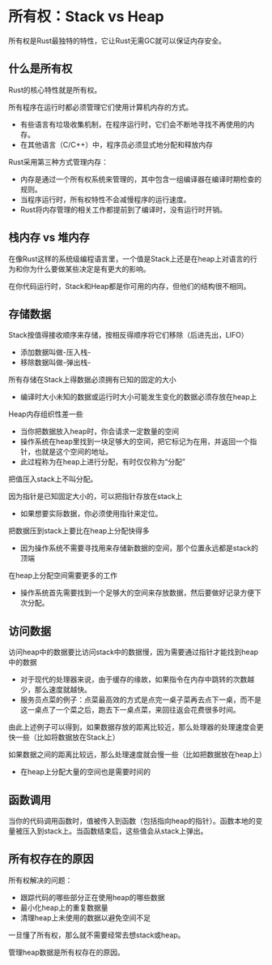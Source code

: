 # 所有权：Stack vs Heap

所有权是Rust最独特的特性，它让Rust无需GC就可以保证内存安全。

## 什么是所有权

Rust的核心特性就是所有权。

所有程序在运行时都必须管理它们使用计算机内存的方式。
* 有些语言有垃圾收集机制，在程序运行时，它们会不断地寻找不再使用的内存。
* 在其他语言（C/C++）中，程序员必须显式地分配和释放内存

Rust采用第三种方式管理内存：
* 内存是通过一个所有权系统来管理的，其中包含一组编译器在编译时期检查的规则。
* 当程序运行时，所有权特性不会减慢程序的运行速度。
* Rust将内存管理的相关工作都提前到了编译时，没有运行时开销。

## 栈内存 vs 堆内存

在像Rust这样的系统级编程语言里，一个值是Stack上还是在heap上对语言的行为和你为什么要做某些决定是有更大的影响。

在你代码运行时，Stack和Heap都是你可用的内存，但他们的结构很不相同。

## 存储数据

Stack按值得接收顺序来存储，按相反得顺序将它们移除（后进先出，LIFO）
* 添加数据叫做-压入栈-
* 移除数据叫做-弹出栈-

所有存储在Stack上得数据必须拥有已知的固定的大小
* 编译时大小未知的数据或运行时大小可能发生变化的数据必须存放在heap上

Heap内存组织性差一些
* 当你把数据放入heap时，你会请求一定数量的空间
* 操作系统在heap里找到一块足够大的空间，把它标记为在用，并返回一个指针，也就是这个空间的地址。
* 此过程称为在heap上进行分配，有时仅仅称为“分配”

把值压入stack上不叫分配。

因为指针是已知固定大小的，可以把指针存放在stack上
* 如果想要实际数据，你必须使用指针来定位。

把数据压到stack上要比在heap上分配快得多
* 因为操作系统不需要寻找用来存储新数据的空间，那个位置永远都是stack的顶端

在heap上分配空间需要更多的工作
* 操作系统首先需要找到一个足够大的空间来存放数据，然后要做好记录方便下次分配。

## 访问数据

访问heap中的数据要比访问stack中的数据慢，因为需要通过指针才能找到heap中的数据
* 对于现代的处理器来说，由于缓存的缘故，如果指令在内存中跳转的次数越少，那么速度就越快。
* 服务员点菜的例子：点菜最高效的方式是点完一桌子菜再去点下一桌，而不是这一桌点了一个菜之后，跑去下一桌点菜，来回往返会花费很多时间。

由此上述例子可以得到，如果数据存放的距离比较近，那么处理器的处理速度会更快一些（比如将数据放在Stack上）

如果数据之间的距离比较远，那么处理速度就会慢一些（比如把数据放在heap上）
* 在heap上分配大量的空间也是需要时间的

## 函数调用

当你的代码调用函数时，值被传入到函数（包括指向heap的指针）。函数本地的变量被压入到stack上。当函数结束后，这些值会从stack上弹出。

## 所有权存在的原因

所有权解决的问题：
* 跟踪代码的哪些部分正在使用heap的哪些数据
* 最小化heap上的重复数据量
* 清理heap上未使用的数据以避免空间不足

一旦懂了所有权，那么就不需要经常去想stack或heap。

管理heap数据是所有权存在的原因。